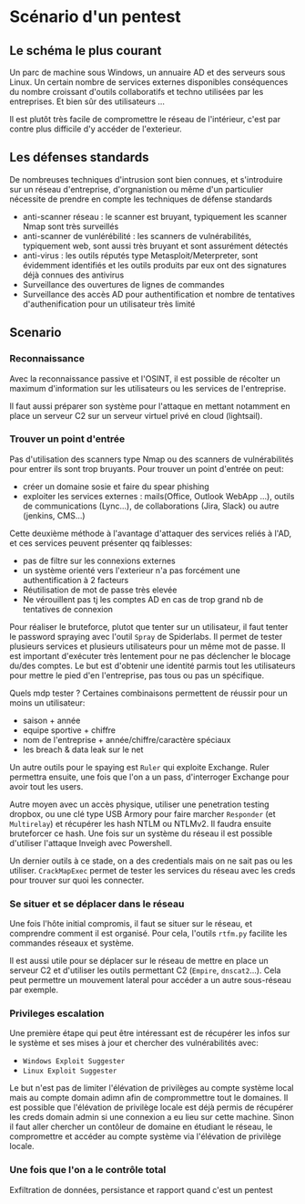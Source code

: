 # Scénario d'un pentest

## Le schéma le plus courant
Un parc de machine sous Windows, un annuaire AD et des serveurs sous Linux. Un certain nombre de services externes disponibles conséquences du nombre croissant d'outils collaboratifs et techno utilisées par les entreprises. Et bien sûr des utilisateurs ... 

Il est plutôt très facile de compromettre le réseau de l'intérieur, c'est par contre plus difficile d'y accéder de l'exterieur.

## Les défenses standards
De nombreuses techniques d'intrusion sont bien connues, et s'introduire sur un réseau d'entreprise, d'orgnanistion ou même d'un particulier nécessite de prendre en compte les techniques de défense standards
* anti-scanner réseau : le scanner est bruyant, typiquement les scanner Nmap sont très surveillés
* anti-scanner de vunlérébilité : les scanners de vulnérabilités, typiquement web, sont aussi très bruyant et sont assurément détectés
* anti-virus : les outils réputés type Metasploit/Meterpreter, sont évidemment identifiés et les outils produits par eux ont des signatures déjà connues des antivirus
* Surveillance des ouvertures de lignes de commandes
* Surveillance des accès AD pour authentification et nombre de tentatives d'authenification pour un utilisateur très limité

## Scenario
### Reconnaissance
Avec la reconnaissance passive et l'OSINT, il est possible de récolter un maximum d'information sur les utilisateurs ou les services de l'entreprise.

Il faut aussi préparer son système pour l'attaque en mettant notamment en place un serveur C2 sur un serveur virtuel privé en cloud (lightsail). 

### Trouver un point d'entrée
Pas d'utilisation des scanners type Nmap ou des scanners de vulnérabilités pour entrer ils sont trop bruyants.
Pour trouver un point d'entrée on peut:
* créer un domaine sosie et faire du spear phishing
* exploiter les services externes : mails(Office, Outlook WebApp ...), outils de communications (Lync...), de collaborations (Jira, Slack) ou autre (jenkins, CMS...)

Cette deuxième méthode à l'avantage d'attaquer des services reliés à l'AD, et ces services peuvent présenter qq faiblesses:
* pas de filtre sur les connexions externes
* un système orienté vers l'exterieur n'a pas forcément une authentification à 2 facteurs
* Réutilisation de mot de passe très elevée
* Ne vérouillent pas tj les comptes AD en cas de trop grand nb de tentatives de connexion

Pour réaliser le bruteforce, plutot que tenter sur un utilisateur, il faut tenter le password spraying avec l'outil `Spray` de Spiderlabs. Il permet de tester plusieurs services et plusieurs utilisateurs pour un même mot de passe.
Il est important d'exécuter très lentement pour ne pas déclencher le blocage du/des comptes. 
Le but est d'obtenir une identité parmis tout les utilisateurs pour mettre le pied d'en l'entreprise, pas tous ou pas un spécifique.

Quels mdp tester ? Certaines combinaisons permettent de réussir pour un moins un utilisateur:
* saison + année
* equipe sportive + chiffre
* nom de l'entreprise + année/chiffre/caractère spéciaux
* les breach & data leak sur le net 

Un autre outils pour le spaying est `Ruler` qui exploite Exchange. Ruler permettra ensuite, une fois que l'on a un pass, d'interroger Exchange pour avoir tout les users.

Autre moyen avec un accès physique, utiliser une penetration testing dropbox, ou une clé type USB Armory pour faire marcher `Responder` (et `Multirelay`) et récupérer les hash NTLM ou NTLMv2. Il faudra ensuite bruteforcer ce hash. Une fois sur un système du réseau il est possible d'utiliser l'attaque Inveigh avec Powershell.

Un dernier outils à ce stade, on a des credentials mais on ne sait pas ou les utiliser. `CrackMapExec` permet de tester les services du réseau avec les creds pour trouver sur quoi les connecter.

### Se situer et se déplacer dans le réseau
Une fois l'hôte initial compromis, il faut se situer sur le réseau, et comprendre comment il est organisé. Pour cela, l'outils `rtfm.py` facilite les commandes réseaux et système. 

Il est aussi utile pour se déplacer sur le réseau de mettre en place un serveur C2 et d'utiliser les outils permettant C2 (`Empire`, `dnscat2`...). Cela peut permettre un mouvement lateral pour accéder a un autre sous-réseau par exemple.

### Privileges escalation
Une première étape qui peut être intéressant est de récupérer les infos sur le système et ses mises à jour et chercher des vulnérabilités avec:
* `Windows Exploit Suggester`
* `Linux Exploit Suggester`

Le but n'est pas de limiter l'élévation de privilèges au compte système local mais au compte domain adimn afin de comprommettre tout le domaines. Il est possible que l'élévation de privilège locale est déjà permis de récupérer les creds domain admin si une connexion a eu lieu sur cette machine. Sinon il faut aller chercher un contôleur de domaine en étudiant le réseau, le compromettre et accéder au compte système via l'élévation de privilège locale.

### Une fois que l'on a le contrôle total
Exfiltration de données, persistance et rapport quand c'est un pentest